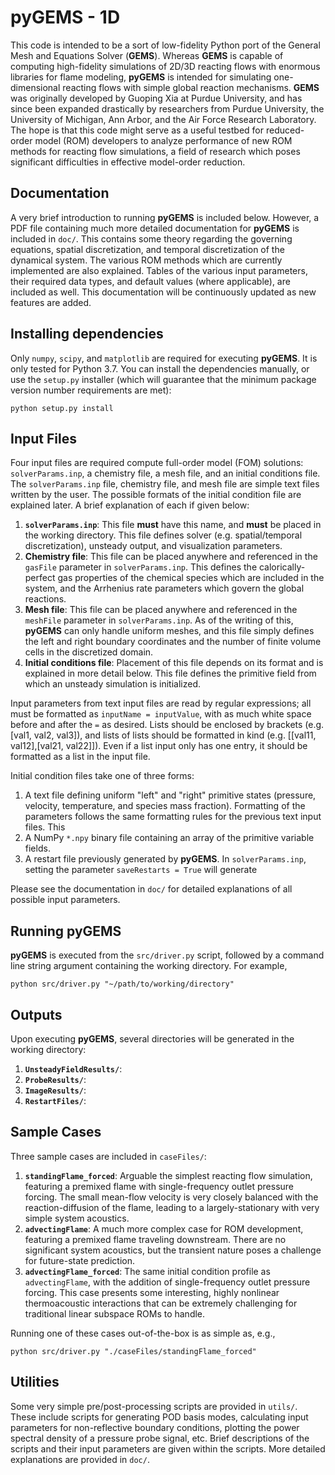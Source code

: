 # **pyGEMS** - 1D

This code is intended to be a sort of low-fidelity Python port of the General Mesh and Equations Solver (**GEMS**). Whereas **GEMS** is capable of computing high-fidelity simulations of 2D/3D reacting flows with enormous libraries for flame modeling, **pyGEMS** is intended for simulating one-dimensional reacting flows with simple global reaction mechanisms. **GEMS** was originally developed by Guoping Xia at Purdue University, and has since been expanded drastically by researchers from Purdue University, the University of Michigan, Ann Arbor, and the Air Force Research Laboratory. The hope is that this code might serve as a useful testbed for reduced-order model (ROM) developers to analyze performance of new ROM methods for reacting flow simulations, a field of research which poses significant difficulties in effective model-order reduction. 

## Documentation

A very brief introduction to running **pyGEMS** is included below. However, a PDF file containing much more detailed documentation for **pyGEMS** is included in `doc/`. This contains some theory regarding the governing equations, spatial discretization, and temporal discretization of the dynamical system. The various ROM methods which are currently implemented are also explained. Tables of the various input parameters, their required data types, and default values (where applicable), are included as well. This documentation will be continuously updated as new features are added.

## Installing dependencies

Only `numpy`, `scipy`, and `matplotlib` are required for executing **pyGEMS**. It is only tested for Python 3.7. You can install the dependencies manually, or use the `setup.py` installer (which will guarantee that the minimum package version number requirements are met):

```
python setup.py install
```

## Input Files

Four input files are required compute full-order model (FOM) solutions: `solverParams.inp`, a chemistry file, a mesh file, and an initial conditions file. The `solverParams.inp` file, chemistry file, and mesh file are simple text files written by the user. The possible formats of the initial condition file are explained later. A brief explanation of each if given below:

1. **`solverParams.inp`**: This file **must** have this name, and **must** be placed in the working directory. This file defines solver (e.g. spatial/temporal discretization), unsteady output, and visualization parameters.
2. **Chemistry file**: This file can be placed anywhere and referenced in the `gasFile` parameter in `solverParams.inp`. This defines the calorically-perfect gas properties of the chemical species which are included in the system, and the Arrhenius rate parameters which govern the global reactions.
3. **Mesh file**: This file can be placed anywhere and referenced in the `meshFile` parameter in `solverParams.inp`. As of the writing of this, **pyGEMS** can only handle uniform meshes, and this file simply defines the left and right boundary coordinates and the number of finite volume cells in the discretized domain.
4. **Initial conditions file**: Placement of this file depends on its format and is explained in more detail below. This file defines the primitive field from which an unsteady simulation is initialized.

 Input parameters from text input files are read by regular expressions; all must be formatted as `inputName = inputValue`, with as much white space before and after the `=` as desired. Lists should be enclosed by brackets (e.g. [val1, val2, val3]), and lists of lists should be formatted in kind (e.g. [[val11, val12],[val21, val22]]). Even if a list input only has one entry, it should be formatted as a list in the input file.

Initial condition files take one of three forms: 

1. A text file defining uniform "left" and "right" primitive states (pressure, velocity, temperature, and species mass fraction). Formatting of the parameters follows the same formatting rules for the previous text input files. This 
2. A NumPy `*.npy` binary file containing an array of the primitive variable fields. 
3. A restart file previously generated by **pyGEMS**. In `solverParams.inp`, setting the parameter `saveRestarts = True` will generate 



Please see the documentation in `doc/` for detailed explanations of all possible input parameters.

## Running **pyGEMS** 

**pyGEMS** is executed from the `src/driver.py` script, followed by a command line string argument containing the working directory. For example, 

```
python src/driver.py "~/path/to/working/directory"
```

## Outputs

Upon executing **pyGEMS**, several directories will be generated in the working directory:

1. **`UnsteadyFieldResults/`**:
2. **`ProbeResults/`**:
3. **`ImageResults/`**:
4. **`RestartFiles/`**:

## Sample Cases

Three sample cases are included in `caseFiles/`:

1. **`standingFlame_forced`**: Arguable the simplest reacting flow simulation, featuring a premixed flame with single-frequency outlet pressure forcing. The small mean-flow velocity is very closely balanced with the reaction-diffusion of the flame, leading to a largely-stationary with very simple system acoustics.
2. **`advectingFlame`**: A much more complex case for ROM development, featuring a premixed flame traveling downstream. There are no significant system acoustics, but the transient nature poses a challenge for future-state prediction.
3. **`advectingFlame_forced`**: The same initial condition profile as `advectingFlame`, with the addition of single-frequency outlet pressure forcing. This case presents some interesting, highly nonlinear thermoacoustic interactions that can be extremely challenging for traditional linear subspace ROMs to handle.

Running one of these cases out-of-the-box is as simple as, e.g.,

```
python src/driver.py "./caseFiles/standingFlame_forced"
```

## Utilities

Some very simple pre/post-processing scripts are provided in `utils/`. These include scripts for generating POD basis modes, calculating input parameters for non-reflective boundary conditions, plotting the power spectral density of a pressure probe signal, etc. Brief descriptions of the scripts and their input parameters are given within the scripts. More detailed explanations are provided in `doc/`.